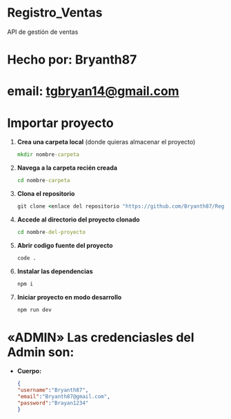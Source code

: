 # Registro_Ventas
API de gestión de ventas 
# Hecho por: Bryanth87
# email: tgbryan14@gmail.com

# Importar proyecto

1. **Crea una carpeta local** (donde quieras almacenar el proyecto)
   ```cmd
   mkdir nombre-carpeta  
2. **Navega a la carpeta recién creada**
    ```cmd
   cd nombre-carpeta
3. **Clona el repositorio**
    ```cmd
   git clone <enlace del repositorio "https://github.com/Bryanth87/Registro_Ventas.git">
4. **Accede al directorio del proyecto clonado**
   ```cmd
   cd nombre-del-proyecto
5. **Abrir codigo fuente del proyecto**
   ```cmd
   code .
6. **Instalar las dependencias**
    ```cmd
   npm i
7. **Iniciar proyecto en modo desarrollo**
    ```cmd
    npm run dev

# «ADMIN» Las credenciasles del Admin son: 
 - **Cuerpo:**
    ```json
    {
    "username":"Bryanth87",
    "email":"Bryanth87@gmail.com",
    "password":"Brayan1234"
    }


